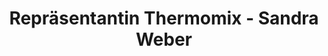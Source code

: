 ---
title: "Repräsentantin Thermomix - Sandra Weber"
url: /hattingen/repraesentantin-thermomix-sandra-weber/
shop: Haushaltsartikel
---